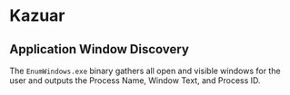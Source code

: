# Kazuar

## Application Window Discovery
The `EnumWindows.exe` binary gathers all open and visible windows for the user and outputs the Process Name, Window Text, and Process ID.
